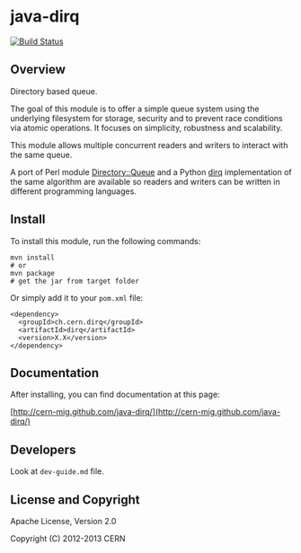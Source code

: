 java-dirq
=========

[![Build Status](https://secure.travis-ci.org/cern-mig/java-dirq.png)](http://travis-ci.org/cern-mig/java-dirq)

Overview
--------

Directory based queue.

The goal of this module is to offer a simple queue system using the
underlying filesystem for storage, security and to prevent race
conditions via atomic operations. It focuses on simplicity, robustness
and scalability.

This module allows multiple concurrent readers and writers to interact
with the same queue.

A port of Perl module
[Directory::Queue](http://search.cpan.org/dist/Directory-Queue/)
and a Python [dirq](https://github.com/cern-mig/python-dirq) implementation of
the same algorithm are available so readers and writers
can be written in different programming languages.

Install
-------

To install this module, run the following commands:

    mvn install
    # or
    mvn package
    # get the jar from target folder

Or simply add it to your `pom.xml` file:

    <dependency>
      <groupId>ch.cern.dirq</groupId>
      <artifactId>dirq</artifactId>
      <version>X.X</version>
    </dependency>


Documentation
-------------

After installing, you can find documentation at this page:

[http://cern-mig.github.com/java-dirq/](http://cern-mig.github.com/java-dirq/)


Developers
----------

Look at `dev-guide.md` file.


License and Copyright
---------------------

Apache License, Version 2.0

Copyright (C) 2012-2013 CERN

